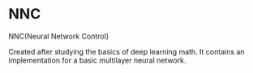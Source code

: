 # NNC
NNC(Neural Network Control)

Created after studying the basics of deep learning math.
It contains an implementation for a basic multilayer neural network.
